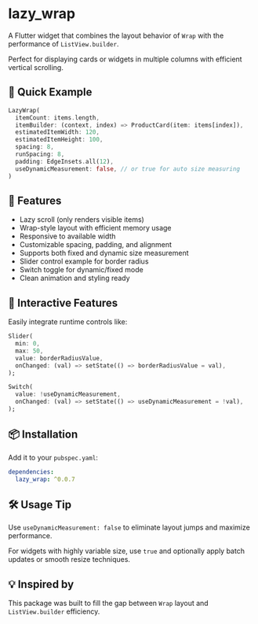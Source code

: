 
# lazy_wrap

A Flutter widget that combines the layout behavior of `Wrap` with the performance of `ListView.builder`.

Perfect for displaying cards or widgets in multiple columns with efficient vertical scrolling.

## 🚀 Quick Example

```dart
LazyWrap(
  itemCount: items.length,
  itemBuilder: (context, index) => ProductCard(item: items[index]),
  estimatedItemWidth: 120,
  estimatedItemHeight: 100,
  spacing: 8,
  runSpacing: 8,
  padding: EdgeInsets.all(12),
  useDynamicMeasurement: false, // or true for auto size measuring
)
```

## 🎯 Features

- Lazy scroll (only renders visible items)
- Wrap-style layout with efficient memory usage
- Responsive to available width
- Customizable spacing, padding, and alignment
- Supports both fixed and dynamic size measurement
- Slider control example for border radius
- Switch toggle for dynamic/fixed mode
- Clean animation and styling ready

## 🧪 Interactive Features

Easily integrate runtime controls like:

```dart
Slider(
  min: 0,
  max: 50,
  value: borderRadiusValue,
  onChanged: (val) => setState(() => borderRadiusValue = val),
);

Switch(
  value: !useDynamicMeasurement,
  onChanged: (val) => setState(() => useDynamicMeasurement = !val),
);
```

## 📦 Installation

Add it to your `pubspec.yaml`:

```yaml
dependencies:
  lazy_wrap: ^0.0.7
```

## 🛠 Usage Tip

Use `useDynamicMeasurement: false` to eliminate layout jumps and maximize performance.

For widgets with highly variable size, use `true` and optionally apply batch updates or smooth resize techniques.

## 💡 Inspired by

This package was built to fill the gap between `Wrap` layout and `ListView.builder` efficiency.
